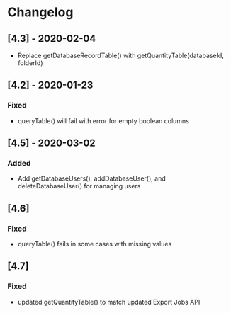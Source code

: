 
# Changelog

## [4.3] - 2020-02-04

- Replace getDatabaseRecordTable() with getQuantityTable(databaseId, folderId)

## [4.2] - 2020-01-23

### Fixed
- queryTable() will fail with error for empty boolean columns

## [4.5] - 2020-03-02

### Added
- Add getDatabaseUsers(), addDatabaseUser(), and deleteDatabaseUser() for managing users


## [4.6]

### Fixed
- queryTable() fails in some cases with missing values

## [4.7]

### Fixed
- updated getQuantityTable() to match updated Export Jobs API
